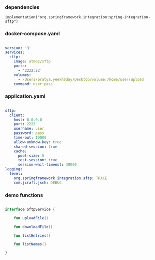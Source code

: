 ### dependencies

    implementation("org.springframework.integration:spring-integration-sftp")
    
### docker-compose.yaml

```yaml

version: '3'
services:
  sftp:
    image: atmoz/sftp
    ports:
      - '2222:22'
    volumes:
      - /Users/pratya.yeekhaday/Desktop/volume:/home/user/upload
    command: user:pass

```


### application.yaml

```yaml

sftp:
  client:
    host: 0.0.0.0
    port: 2222
    username: user
    password: pass
    time-out: 10000
    allow-unknow-key: true
    shared-session: true
    cache:
      pool-size: 5
      test-session: true
      session-wait-timeout: 30000
logging:
  level:
    org.springframework.integration.sftp: TRACE
    com.jcraft.jsch: DEBUG

```

### demo functions

```kotlin

interface SftpService {

    fun uploadFile()

    fun downloadFile()

    fun listEntries()

    fun listNames()

}

```
